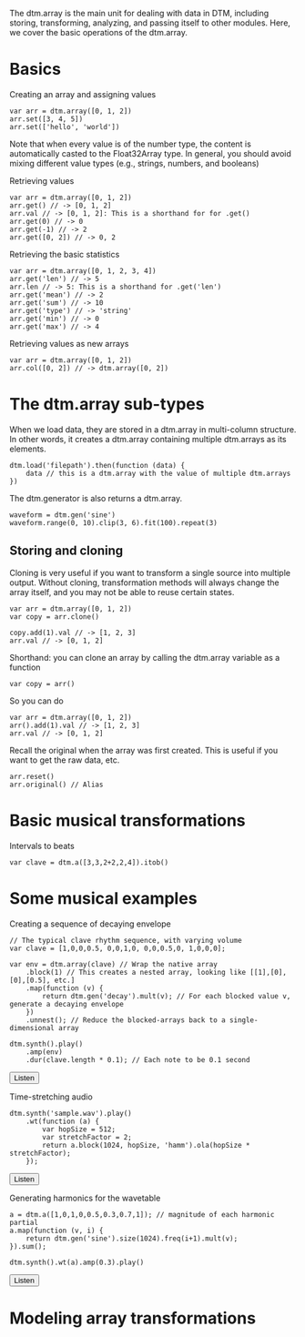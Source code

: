 <script src="../dtm.js"></script>
<script>
function playNext(elem) {
    try {
        var code = elem.nextElementSibling.getElementsByClassName('sunlight-highlight-javascript')[0].textContent;
        eval(code);
    } catch (e) {}
}

function playPrev(elem) {
    try {
        var code = elem.previousElementSibling.getElementsByClassName('sunlight-highlight-javascript')[0].textContent;
        eval(code);
    } catch (e) {
        alert(e);
    }
}
</script>


The dtm.array is the main unit for dealing with data in DTM, including storing, transforming, analyzing, and passing itself to other modules. Here, we cover the basic operations of the dtm.array.

# Basics

Creating an array and assigning values

    var arr = dtm.array([0, 1, 2])
    arr.set([3, 4, 5])
    arr.set(['hello', 'world'])

Note that when every value is of the number type, the content is automatically casted to the Float32Array type. In general, you should avoid mixing different value types (e.g., strings, numbers, and booleans)

Retrieving values

    var arr = dtm.array([0, 1, 2])
    arr.get() // -> [0, 1, 2]
    arr.val // -> [0, 1, 2]: This is a shorthand for for .get()
    arr.get(0) // -> 0
    arr.get(-1) // -> 2
    arr.get([0, 2]) // -> 0, 2


Retrieving the basic statistics

    var arr = dtm.array([0, 1, 2, 3, 4])
    arr.get('len') // -> 5
    arr.len // -> 5: This is a shorthand for .get('len')
    arr.get('mean') // -> 2
    arr.get('sum') // -> 10
    arr.get('type') // -> 'string'
    arr.get('min') // -> 0
    arr.get('max') // -> 4
    

Retrieving values as new arrays
    
    var arr = dtm.array([0, 1, 2])
    arr.col([0, 2]) // -> dtm.array([0, 2])


# The dtm.array sub-types
When we load data, they are stored in a dtm.array in multi-column structure. In other words, it creates a dtm.array containing multiple dtm.arrays as its elements.

    dtm.load('filepath').then(function (data) {
        data // this is a dtm.array with the value of multiple dtm.arrays
    })
    
The dtm.generator is also returns a dtm.array.

    waveform = dtm.gen('sine')
    waveform.range(0, 10).clip(3, 6).fit(100).repeat(3)


## Storing and cloning 
Cloning is very useful if you want to transform a single source into multiple output. Without cloning, transformation methods will always change the array itself, and you may not be able to reuse certain states. 

    var arr = dtm.array([0, 1, 2])
    var copy = arr.clone()
    
    copy.add(1).val // -> [1, 2, 3]
    arr.val // -> [0, 1, 2]


Shorthand: you can clone an array by calling the dtm.array variable as a function

    var copy = arr()

So you can do

    var arr = dtm.array([0, 1, 2])
    arr().add(1).val // -> [1, 2, 3]
    arr.val // -> [0, 1, 2]

Recall the original when the array was first created. This is useful if you want to get the raw data, etc.

    arr.reset()
    arr.original() // Alias


# Basic musical transformations
Intervals to beats

    var clave = dtm.a([3,3,2+2,2,4]).itob()


# Some musical examples
Creating a sequence of decaying envelope

	// The typical clave rhythm sequence, with varying volume
	var clave = [1,0,0,0.5, 0,0,1,0, 0,0,0.5,0, 1,0,0,0];

	var env = dtm.array(clave) // Wrap the native array
		.block(1) // This creates a nested array, looking like [[1],[0],[0],[0.5], etc.]
		.map(function (v) {
			return dtm.gen('decay').mult(v); // For each blocked value v, generate a decaying envelope
		})
		.unnest(); // Reduce the blocked-arrays back to a single-dimensional array

	dtm.synth().play()
		.amp(env)
		.dur(clave.length * 0.1); // Each note to be 0.1 second

<button onclick="playPrev(this)">Listen</button>

Time-stretching audio

    dtm.synth('sample.wav').play()
        .wt(function (a) {
            var hopSize = 512;
            var stretchFactor = 2;
            return a.block(1024, hopSize, 'hamm').ola(hopSize * stretchFactor);
        });

<button onclick="playPrev(this)">Listen</button>

Generating harmonics for the wavetable

    a = dtm.a([1,0,1,0,0.5,0.3,0.7,1]); // magnitude of each harmonic partial
    a.map(function (v, i) {
        return dtm.gen('sine').size(1024).freq(i+1).mult(v);
    }).sum();
    
    dtm.synth().wt(a).amp(0.3).play()

<button onclick="playPrev(this)">Listen</button>

# Modeling array transformations


